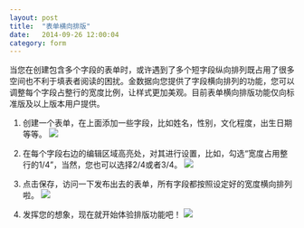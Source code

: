 ```yaml
---
layout: post
title:  "表单横向排版"
date:   2014-09-26 12:00:04
category: form
---
```


当您在创建包含多个字段的表单时，或许遇到了多个短字段纵向排列既占用了很多空间也不利于填表者阅读的困扰。金数据向您提供了字段横向排列的功能，您可以调整每个字段占整行的宽度比例，让样式更加美观。目前表单横向排版功能仅向标准版及以上版本用户提供。

1. 创建一个表单，在上面添加一些字段，比如姓名，性别，文化程度，出生日期等等。
	![](http://jinshuju-help-pics.b0.upaiyun.com/images/customize-layout-1.png)

2. 在每个字段右边的编辑区域高亮处，对其进行设置，比如，勾选“宽度占用整行的1/4”，当然，您也可以选择2/4或者3/4。 
	![](http://jinshuju-help-pics.b0.upaiyun.com/images/customize-layout-2.png)

3. 点击保存，访问一下发布出去的表单，所有字段都按照设定好的宽度横向排列啦。 
	![](http://jinshuju-help-pics.b0.upaiyun.com/images/customize-layout-3.png)

4. 发挥您的想象，现在就开始体验排版功能吧！
	![](http://jinshuju-help-pics.b0.upaiyun.com/images/customize-layout-4.png)
